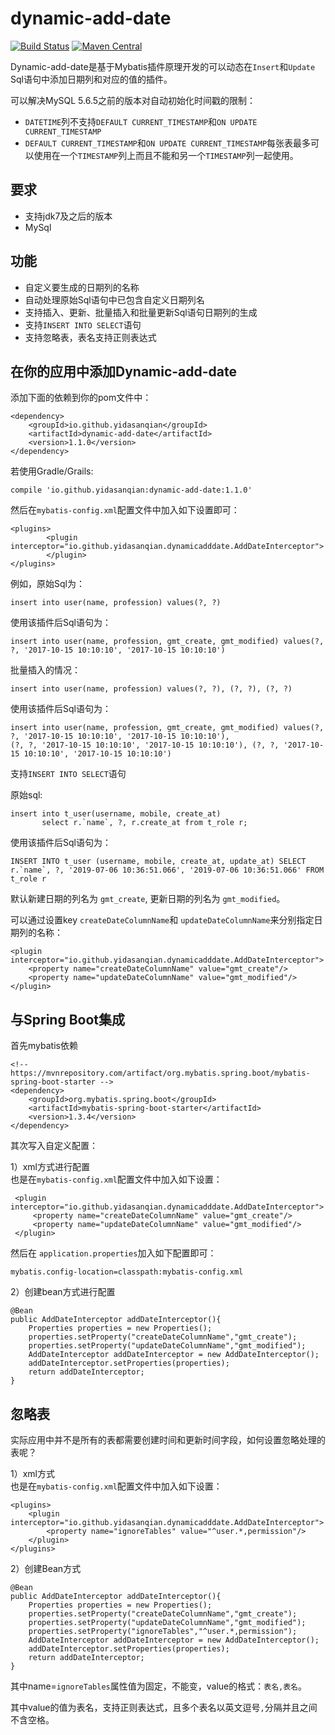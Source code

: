 # dynamic-add-date
[![Build Status](https://travis-ci.org/yidasanqian/dynamic-add-date.svg?branch=master)](https://travis-ci.org/yidasanqian/dynamic-add-date) 
[![Maven Central](https://img.shields.io/badge/maven--central-1.1.0-blue.svg)](http://search.maven.org/#artifactdetails%7Cio.github.yidasanqian.dynamicadddate%7Cdynamic-add-date%7C1.1.0%7Cjar)

Dynamic-add-date是基于Mybatis插件原理开发的可以动态在`Insert`和`Update` Sql语句中添加日期列和对应的值的插件。 

可以解决MySQL 5.6.5之前的版本对自动初始化时间戳的限制：
- `DATETIME`列不支持`DEFAULT CURRENT_TIMESTAMP`和`ON UPDATE CURRENT_TIMESTAMP`
- `DEFAULT CURRENT_TIMESTAMP`和`ON UPDATE CURRENT_TIMESTAMP`每张表最多可以使用在一个`TIMESTAMP`列上而且不能和另一个`TIMESTAMP`列一起使用。

## 要求
- 支持jdk7及之后的版本
- MySql

## 功能
- 自定义要生成的日期列的名称
- 自动处理原始Sql语句中已包含自定义日期列名
- 支持插入、更新、批量插入和批量更新Sql语句日期列的生成
- 支持`INSERT INTO SELECT`语句
- 支持忽略表，表名支持正则表达式

## 在你的应用中添加Dynamic-add-date
添加下面的依赖到你的pom文件中：
```
<dependency>
    <groupId>io.github.yidasanqian</groupId>
    <artifactId>dynamic-add-date</artifactId>
    <version>1.1.0</version>
</dependency>
```

若使用Gradle/Grails:
```
compile 'io.github.yidasanqian:dynamic-add-date:1.1.0'
```


然后在`mybatis-config.xml`配置文件中加入如下设置即可：
```
<plugins>
        <plugin interceptor="io.github.yidasanqian.dynamicadddate.AddDateInterceptor">
        </plugin>
</plugins>
```

例如，原始Sql为：
 ```
 insert into user(name, profession) values(?, ?)
 ```

使用该插件后Sql语句为：
 ```
 insert into user(name, profession, gmt_create, gmt_modified) values(?, ?, '2017-10-15 10:10:10', '2017-10-15 10:10:10')
 ```
 
 批量插入的情况：
 ```
 insert into user(name, profession) values(?, ?), (?, ?), (?, ?)
 ```
 
 使用该插件后Sql语句为：
 ```
 insert into user(name, profession, gmt_create, gmt_modified) values(?, ?, '2017-10-15 10:10:10', '2017-10-15 10:10:10'),
 (?, ?, '2017-10-15 10:10:10', '2017-10-15 10:10:10'), (?, ?, '2017-10-15 10:10:10', '2017-10-15 10:10:10')
 ```
 
 支持`INSERT INTO SELECT`语句
 
 原始sql: 
 ```
insert into t_user(username, mobile, create_at)
        select r.`name`, ?, r.create_at from t_role r;
 ```
 使用该插件后Sql语句为： 
 ```
 INSERT INTO t_user (username, mobile, create_at, update_at) SELECT r.`name`, ?, '2019-07-06 10:36:51.066', '2019-07-06 10:36:51.066' FROM t_role r
  ```
 
 默认新建日期的列名为 `gmt_create`, 更新日期的列名为 `gmt_modified`。
 
 可以通过设置key `createDateColumnName`和 `updateDateColumnName`来分别指定日期列的名称：
 ```
 <plugin interceptor="io.github.yidasanqian.dynamicadddate.AddDateInterceptor">
     <property name="createDateColumnName" value="gmt_create"/>
     <property name="updateDateColumnName" value="gmt_modified"/>
 </plugin>
 ```
 
## 与Spring Boot集成
首先mybatis依赖
```
<!-- https://mvnrepository.com/artifact/org.mybatis.spring.boot/mybatis-spring-boot-starter -->
<dependency>
    <groupId>org.mybatis.spring.boot</groupId>
    <artifactId>mybatis-spring-boot-starter</artifactId>
    <version>1.3.4</version>
</dependency>
```
其次写入自定义配置：

1）xml方式进行配置  
也是在`mybatis-config.xml`配置文件中加入如下设置：
```
 <plugin interceptor="io.github.yidasanqian.dynamicadddate.AddDateInterceptor">
     <property name="createDateColumnName" value="gmt_create"/>
     <property name="updateDateColumnName" value="gmt_modified"/>
 </plugin>
```
然后在 `application.properties`加入如下配置即可：
```
mybatis.config-location=classpath:mybatis-config.xml
```

2）创建bean方式进行配置 
```
@Bean
public AddDateInterceptor addDateInterceptor(){
    Properties properties = new Properties();
    properties.setProperty("createDateColumnName","gmt_create");
    properties.setProperty("updateDateColumnName","gmt_modified");
    AddDateInterceptor addDateInterceptor = new AddDateInterceptor();
    addDateInterceptor.setProperties(properties);
    return addDateInterceptor;
}
```
## 忽略表
实际应用中并不是所有的表都需要创建时间和更新时间字段，如何设置忽略处理的表呢？

1）xml方式  
也是在`mybatis-config.xml`配置文件中加入如下设置：
```
<plugins>
    <plugin interceptor="io.github.yidasanqian.dynamicadddate.AddDateInterceptor">
        <property name="ignoreTables" value="^user.*,permission"/>
    </plugin>
</plugins>
```    

2）创建Bean方式 
```
@Bean
public AddDateInterceptor addDateInterceptor(){
    Properties properties = new Properties();
    properties.setProperty("createDateColumnName","gmt_create");
    properties.setProperty("updateDateColumnName","gmt_modified");
    properties.setProperty("ignoreTables","^user.*,permission");
    AddDateInterceptor addDateInterceptor = new AddDateInterceptor();
    addDateInterceptor.setProperties(properties);
    return addDateInterceptor;
}
```
其中name=`ignoreTables`属性值为固定，不能变，value的格式：`表名,表名`。

其中value的值为表名，支持正则表达式，且多个表名以英文逗号`,`分隔并且之间不含空格。